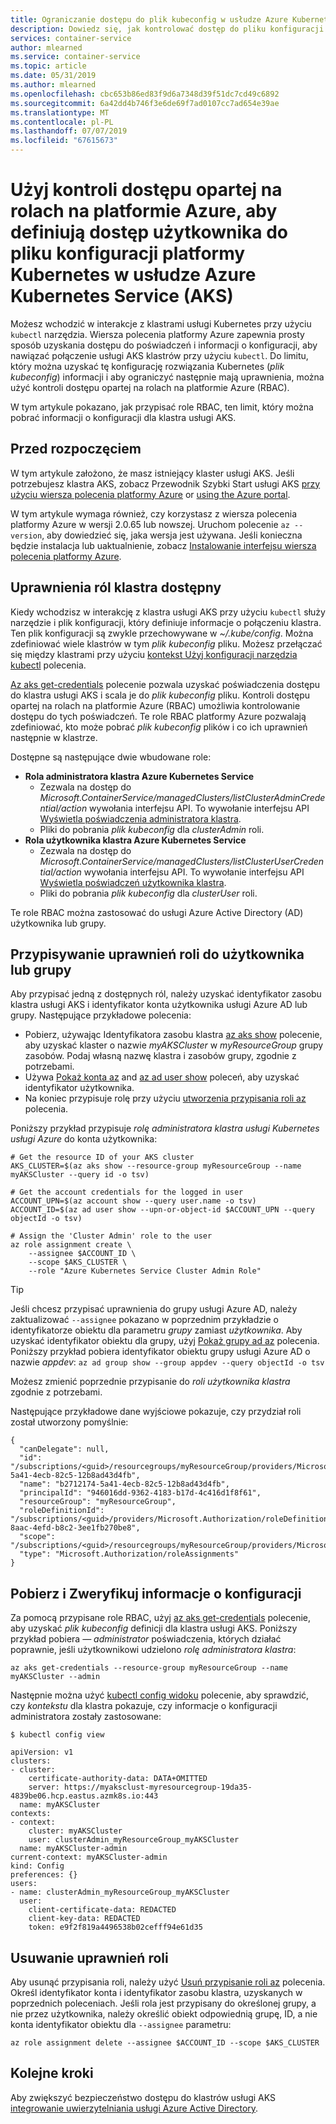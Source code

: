 ```yaml
---
title: Ograniczanie dostępu do plik kubeconfig w usłudze Azure Kubernetes Service (AKS)
description: Dowiedz się, jak kontrolować dostęp do pliku konfiguracji Kubernetes (plik kubeconfig) dla klastra, administratorów i użytkowników klastra
services: container-service
author: mlearned
ms.service: container-service
ms.topic: article
ms.date: 05/31/2019
ms.author: mlearned
ms.openlocfilehash: cbc653b86ed83f9d6a7348d39f51dc7cd49c6892
ms.sourcegitcommit: 6a42dd4b746f3e6de69f7ad0107cc7ad654e39ae
ms.translationtype: MT
ms.contentlocale: pl-PL
ms.lasthandoff: 07/07/2019
ms.locfileid: "67615673"
---
```

# <a name="use-azure-role-based-access-controls-to-define-access-to-the-kubernetes-configuration-file-in-azure-kubernetes-service-aks"></a>Użyj kontroli dostępu opartej na rolach na platformie Azure, aby definiują dostęp użytkownika do pliku konfiguracji platformy Kubernetes w usłudze Azure Kubernetes Service (AKS)

Możesz wchodzić w interakcje z klastrami usługi Kubernetes przy użyciu `kubectl` narzędzia. Wiersza polecenia platformy Azure zapewnia prosty sposób uzyskania dostępu do poświadczeń i informacji o konfiguracji, aby nawiązać połączenie usługi AKS klastrów przy użyciu `kubectl`. Do limitu, który można uzyskać tę konfigurację rozwiązania Kubernetes (*plik kubeconfig*) informacji i aby ograniczyć następnie mają uprawnienia, można użyć kontroli dostępu opartej na rolach na platformie Azure (RBAC).

W tym artykule pokazano, jak przypisać role RBAC, ten limit, który można pobrać informacji o konfiguracji dla klastra usługi AKS.

## <a name="before-you-begin"></a>Przed rozpoczęciem

W tym artykule założono, że masz istniejący klaster usługi AKS. Jeśli potrzebujesz klastra AKS, zobacz Przewodnik Szybki Start usługi AKS [przy użyciu wiersza polecenia platformy Azure][aks-quickstart-cli] or [using the Azure portal][aks-quickstart-portal].

W tym artykule wymaga również, czy korzystasz z wiersza polecenia platformy Azure w wersji 2.0.65 lub nowszej. Uruchom polecenie `az --version`, aby dowiedzieć się, jaka wersja jest używana. Jeśli konieczna będzie instalacja lub uaktualnienie, zobacz [Instalowanie interfejsu wiersza polecenia platformy Azure][azure-cli-install].

## <a name="available-cluster-roles-permissions"></a>Uprawnienia ról klastra dostępny

Kiedy wchodzisz w interakcję z klastra usługi AKS przy użyciu `kubectl` służy narzędzie i plik konfiguracji, który definiuje informacje o połączeniu klastra. Ten plik konfiguracji są zwykle przechowywane w *~/.kube/config*. Można zdefiniować wiele klastrów w tym *plik kubeconfig* pliku. Możesz przełączać się między klastrami przy użyciu [kontekst Użyj konfiguracji narzędzia kubectl][kubectl-config-use-context] polecenia.

[Az aks get-credentials][az-aks-get-credentials] polecenie pozwala uzyskać poświadczenia dostępu do klastra usługi AKS i scala je do *plik kubeconfig* pliku. Kontroli dostępu opartej na rolach na platformie Azure (RBAC) umożliwia kontrolowanie dostępu do tych poświadczeń. Te role RBAC platformy Azure pozwalają zdefiniować, kto może pobrać *plik kubeconfig* plików i co ich uprawnień następnie w klastrze.

Dostępne są następujące dwie wbudowane role:

* **Rola administratora klastra Azure Kubernetes Service**  
    * Zezwala na dostęp do *Microsoft.ContainerService/managedClusters/listClusterAdminCredential/action* wywołania interfejsu API. To wywołanie interfejsu API [Wyświetla poświadczenia administratora klastra][api-cluster-admin].
    * Pliki do pobrania *plik kubeconfig* dla *clusterAdmin* roli.
* **Rola użytkownika klastra Azure Kubernetes Service**
    * Zezwala na dostęp do *Microsoft.ContainerService/managedClusters/listClusterUserCredential/action* wywołania interfejsu API. To wywołanie interfejsu API [Wyświetla poświadczeń użytkownika klastra][api-cluster-user].
    * Pliki do pobrania *plik kubeconfig* dla *clusterUser* roli.

Te role RBAC można zastosować do usługi Azure Active Directory (AD) użytkownika lub grupy.

## <a name="assign-role-permissions-to-a-user-or-group"></a>Przypisywanie uprawnień roli do użytkownika lub grupy

Aby przypisać jedną z dostępnych ról, należy uzyskać identyfikator zasobu klastra usługi AKS i identyfikator konta użytkownika usługi Azure AD lub grupy. Następujące przykładowe polecenia:

* Pobierz, używając Identyfikatora zasobu klastra [az aks show][az-aks-show] polecenie, aby uzyskać klaster o nazwie *myAKSCluster* w *myResourceGroup* grupy zasobów. Podaj własną nazwę klastra i zasobów grupy, zgodnie z potrzebami.
* Używa [Pokaż konta az][az-account-show] and [az ad user show][az-ad-user-show] poleceń, aby uzyskać identyfikator użytkownika.
* Na koniec przypisuje rolę przy użyciu [utworzenia przypisania roli az][az-role-assignment-create] polecenia.

Poniższy przykład przypisuje *rolę administratora klastra usługi Kubernetes usługi Azure* do konta użytkownika:

```azurecli-interactive
# Get the resource ID of your AKS cluster
AKS_CLUSTER=$(az aks show --resource-group myResourceGroup --name myAKSCluster --query id -o tsv)

# Get the account credentials for the logged in user
ACCOUNT_UPN=$(az account show --query user.name -o tsv)
ACCOUNT_ID=$(az ad user show --upn-or-object-id $ACCOUNT_UPN --query objectId -o tsv)

# Assign the 'Cluster Admin' role to the user
az role assignment create \
    --assignee $ACCOUNT_ID \
    --scope $AKS_CLUSTER \
    --role "Azure Kubernetes Service Cluster Admin Role"
```

> [!TIP]
> Jeśli chcesz przypisać uprawnienia do grupy usługi Azure AD, należy zaktualizować `--assignee` pokazano w poprzednim przykładzie o identyfikatorze obiektu dla parametru *grupy* zamiast *użytkownika*. Aby uzyskać identyfikator obiektu dla grupy, użyj [Pokaż grupy ad az][az-ad-group-show] polecenia. Poniższy przykład pobiera identyfikator obiektu grupy usługi Azure AD o nazwie *appdev*: `az ad group show --group appdev --query objectId -o tsv`

Możesz zmienić poprzednie przypisanie do *roli użytkownika klastra* zgodnie z potrzebami.

Następujące przykładowe dane wyjściowe pokazuje, czy przydział roli został utworzony pomyślnie:

```
{
  "canDelegate": null,
  "id": "/subscriptions/<guid>/resourcegroups/myResourceGroup/providers/Microsoft.ContainerService/managedClusters/myAKSCluster/providers/Microsoft.Authorization/roleAssignments/b2712174-5a41-4ecb-82c5-12b8ad43d4fb",
  "name": "b2712174-5a41-4ecb-82c5-12b8ad43d4fb",
  "principalId": "946016dd-9362-4183-b17d-4c416d1f8f61",
  "resourceGroup": "myResourceGroup",
  "roleDefinitionId": "/subscriptions/<guid>/providers/Microsoft.Authorization/roleDefinitions/0ab01a8-8aac-4efd-b8c2-3ee1fb270be8",
  "scope": "/subscriptions/<guid>/resourcegroups/myResourceGroup/providers/Microsoft.ContainerService/managedClusters/myAKSCluster",
  "type": "Microsoft.Authorization/roleAssignments"
}
```

## <a name="get-and-verify-the-configuration-information"></a>Pobierz i Zweryfikuj informacje o konfiguracji

Za pomocą przypisane role RBAC, użyj [az aks get-credentials][az-aks-get-credentials] polecenie, aby uzyskać *plik kubeconfig* definicji dla klastra usługi AKS. Poniższy przykład pobiera *— administrator* poświadczenia, których działać poprawnie, jeśli użytkownikowi udzielono *rolę administratora klastra*:

```azurecli-interactive
az aks get-credentials --resource-group myResourceGroup --name myAKSCluster --admin
```

Następnie można użyć [kubectl config widoku][kubectl-config-view] polecenie, aby sprawdzić, czy *kontekstu* dla klastra pokazuje, czy informacje o konfiguracji administratora zostały zastosowane:

```
$ kubectl config view

apiVersion: v1
clusters:
- cluster:
    certificate-authority-data: DATA+OMITTED
    server: https://myaksclust-myresourcegroup-19da35-4839be06.hcp.eastus.azmk8s.io:443
  name: myAKSCluster
contexts:
- context:
    cluster: myAKSCluster
    user: clusterAdmin_myResourceGroup_myAKSCluster
  name: myAKSCluster-admin
current-context: myAKSCluster-admin
kind: Config
preferences: {}
users:
- name: clusterAdmin_myResourceGroup_myAKSCluster
  user:
    client-certificate-data: REDACTED
    client-key-data: REDACTED
    token: e9f2f819a4496538b02cefff94e61d35
```

## <a name="remove-role-permissions"></a>Usuwanie uprawnień roli

Aby usunąć przypisania roli, należy użyć [Usuń przypisanie roli az][az-role-assignment-delete] polecenia. Określ identyfikator konta i identyfikator zasobu klastra, uzyskanych w poprzednich poleceniach. Jeśli rola jest przypisany do określonej grupy, a nie przez użytkownika, należy określić obiekt odpowiednią grupę, ID, a nie konta identyfikator obiektu dla `--assignee` parametru:

```azurecli-interactive
az role assignment delete --assignee $ACCOUNT_ID --scope $AKS_CLUSTER
```

## <a name="next-steps"></a>Kolejne kroki

Aby zwiększyć bezpieczeństwo dostępu do klastrów usługi AKS [integrowanie uwierzytelniania usługi Azure Active Directory][aad-integration].

<!-- LINKS - external -->
[kubectl-config-use-context]: https://kubernetes.io/docs/reference/generated/kubectl/kubectl-commands#config
[kubectl-config-view]: https://kubernetes.io/docs/reference/generated/kubectl/kubectl-commands#config

<!-- LINKS - internal -->
[aks-quickstart-cli]: kubernetes-walkthrough.md
[aks-quickstart-portal]: kubernetes-walkthrough-portal.md
[azure-cli-install]: /cli/azure/install-azure-cli
[az-aks-get-credentials]: /cli/azure/aks#az-aks-get-credentials
[azure-rbac]: ../role-based-access-control/overview.md
[api-cluster-admin]: /rest/api/aks/managedclusters/listclusteradmincredentials
[api-cluster-user]: /rest/api/aks/managedclusters/listclusterusercredentials
[az-aks-show]: /cli/azure/aks#az-aks-show
[az-account-show]: /cli/azure/account#az-account-show
[az-ad-user-show]: /cli/azure/ad/user#az-ad-user-show
[az-role-assignment-create]: /cli/azure/role/assignment#az-role-assignment-create
[az-role-assignment-delete]: /cli/azure/role/assignment#az-role-assignment-delete
[aad-integration]: azure-ad-integration.md
[az-ad-group-show]: /cli/azure/ad/group#az-ad-group-show
